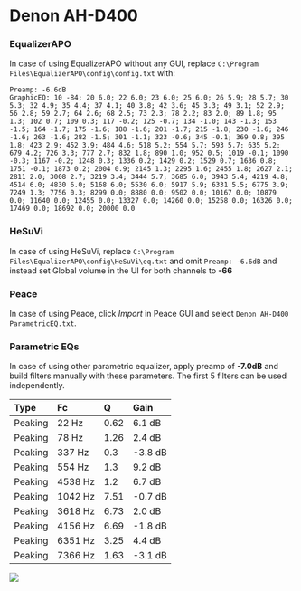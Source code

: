 # Denon AH-D400

### EqualizerAPO
In case of using EqualizerAPO without any GUI, replace `C:\Program Files\EqualizerAPO\config\config.txt`
with:
```
Preamp: -6.6dB
GraphicEQ: 10 -84; 20 6.0; 22 6.0; 23 6.0; 25 6.0; 26 5.9; 28 5.7; 30 5.3; 32 4.9; 35 4.4; 37 4.1; 40 3.8; 42 3.6; 45 3.3; 49 3.1; 52 2.9; 56 2.8; 59 2.7; 64 2.6; 68 2.5; 73 2.3; 78 2.2; 83 2.0; 89 1.8; 95 1.3; 102 0.7; 109 0.3; 117 -0.2; 125 -0.7; 134 -1.0; 143 -1.3; 153 -1.5; 164 -1.7; 175 -1.6; 188 -1.6; 201 -1.7; 215 -1.8; 230 -1.6; 246 -1.6; 263 -1.6; 282 -1.5; 301 -1.1; 323 -0.6; 345 -0.1; 369 0.8; 395 1.8; 423 2.9; 452 3.9; 484 4.6; 518 5.2; 554 5.7; 593 5.7; 635 5.2; 679 4.2; 726 3.3; 777 2.7; 832 1.8; 890 1.0; 952 0.5; 1019 -0.1; 1090 -0.3; 1167 -0.2; 1248 0.3; 1336 0.2; 1429 0.2; 1529 0.7; 1636 0.8; 1751 -0.1; 1873 0.2; 2004 0.9; 2145 1.3; 2295 1.6; 2455 1.8; 2627 2.1; 2811 2.0; 3008 2.7; 3219 3.4; 3444 5.7; 3685 6.0; 3943 5.4; 4219 4.8; 4514 6.0; 4830 6.0; 5168 6.0; 5530 6.0; 5917 5.9; 6331 5.5; 6775 3.9; 7249 1.3; 7756 0.3; 8299 0.0; 8880 0.0; 9502 0.0; 10167 0.0; 10879 0.0; 11640 0.0; 12455 0.0; 13327 0.0; 14260 0.0; 15258 0.0; 16326 0.0; 17469 0.0; 18692 0.0; 20000 0.0
```

### HeSuVi
In case of using HeSuVi, replace `C:\Program Files\EqualizerAPO\config\HeSuVi\eq.txt` and omit `Preamp:
-6.6dB` and instead set Global volume in the UI for both channels to **-66**

### Peace
In case of using Peace, click *Import* in Peace GUI and select `Denon AH-D400 ParametricEQ.txt`.

### Parametric EQs
In case of using other parametric equalizer, apply preamp of **-7.0dB** and build filters manually with
these parameters. The first 5 filters can be used independently.

| Type    | Fc      |    Q | Gain    |
|:--------|:--------|:-----|:--------|
| Peaking | 22 Hz   | 0.62 | 6.1 dB  |
| Peaking | 78 Hz   | 1.26 | 2.4 dB  |
| Peaking | 337 Hz  | 0.3  | -3.8 dB |
| Peaking | 554 Hz  | 1.3  | 9.2 dB  |
| Peaking | 4538 Hz | 1.2  | 6.7 dB  |
| Peaking | 1042 Hz | 7.51 | -0.7 dB |
| Peaking | 3618 Hz | 6.73 | 2.0 dB  |
| Peaking | 4156 Hz | 6.69 | -1.8 dB |
| Peaking | 6351 Hz | 3.25 | 4.4 dB  |
| Peaking | 7366 Hz | 1.63 | -3.1 dB |

![](https://raw.githubusercontent.com/jaakkopasanen/AutoEq/master/results/innerfidelity/sbaf-serious/Denon%20AH-D400/Denon%20AH-D400.png)